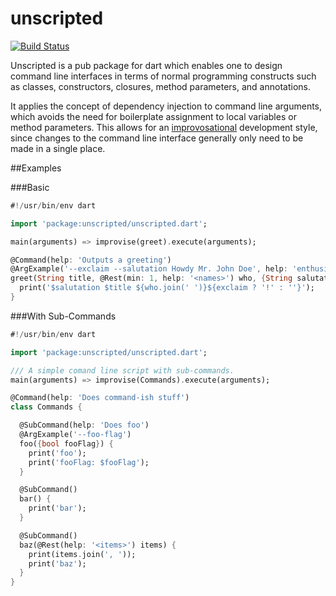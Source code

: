 unscripted
==========

[![Build Status](https://drone.io/github.com/seaneagan/unscripted/status.png)](https://drone.io/github.com/seaneagan/unscripted/latest)

Unscripted is a pub package for dart which enables one to design command line
interfaces in terms of normal programming constructs such as classes,
constructors, closures, method parameters, and annotations.

It applies the concept of dependency injection to command line arguments,
which avoids the need for boilerplate assignment to local variables or method
parameters.  This allows for an [improvosational][improvise] development style,
since changes to the command line interface generally only need to be made in a
single place.

##Examples

###Basic

```dart
#!/usr/bin/env dart

import 'package:unscripted/unscripted.dart';

main(arguments) => improvise(greet).execute(arguments);

@Command(help: 'Outputs a greeting')
@ArgExample('--exclaim --salutation Howdy Mr. John Doe', help: 'enthusiastic')
greet(String title, @Rest(min: 1, help: '<names>') who, {String salutation : 'Hello', bool exclaim : false}) {
  print('$salutation $title ${who.join(' ')}${exclaim ? '!' : ''}');
}
```

###With Sub-Commands

```dart
#!/usr/bin/env dart

import 'package:unscripted/unscripted.dart';

/// A simple comand line script with sub-commands.
main(arguments) => improvise(Commands).execute(arguments);

@Command(help: 'Does command-ish stuff')
class Commands {

  @SubCommand(help: 'Does foo')
  @ArgExample('--foo-flag')
  foo({bool fooFlag}) {
    print('foo');
    print('fooFlag: $fooFlag');
  }

  @SubCommand()
  bar() {
    print('bar');
  }

  @SubCommand()
  baz(@Rest(help: '<items>') items) {
    print(items.join(', '));
    print('baz');
  }
}
```

[improvise]: https://seaneagan.github.io/unscripted/docs#unscripted@id_improvise